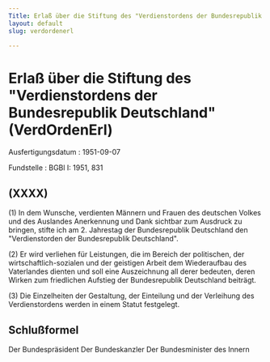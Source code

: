```yaml
---
Title: Erlaß über die Stiftung des "Verdienstordens der Bundesrepublik Deutschland"
layout: default
slug: verdordenerl

---
```


# Erlaß über die Stiftung des "Verdienstordens der Bundesrepublik Deutschland" (VerdOrdenErl)

Ausfertigungsdatum
:   1951-09-07

Fundstelle
:   BGBl I: 1951, 831



## (XXXX)

(1) In dem Wunsche, verdienten Männern und Frauen des deutschen Volkes
und des Auslandes Anerkennung und Dank sichtbar zum Ausdruck zu
bringen, stifte ich am 2. Jahrestag der Bundesrepublik Deutschland den
"Verdienstorden der Bundesrepublik Deutschland".

(2) Er wird verliehen für Leistungen, die im Bereich der politischen,
der wirtschaftlich-sozialen und der geistigen Arbeit dem Wiederaufbau
des Vaterlandes dienten und soll eine Auszeichnung all derer bedeuten,
deren Wirken zum friedlichen Aufstieg der Bundesrepublik Deutschland
beiträgt.

(3) Die Einzelheiten der Gestaltung, der Einteilung und der Verleihung
des Verdienstordens werden in einem Statut festgelegt.


## Schlußformel

Der Bundespräsident
Der Bundeskanzler
Der Bundesminister des Innern

